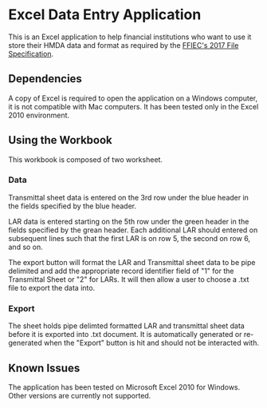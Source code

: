 # Excel Data Entry Application

This is an Excel application to help financial institutions who want to use it store their HMDA data and format as required by the [FFIEC's
2017 File Specification](http://www.consumerfinance.gov/data-research/hmda/static/for-filers/2017/2017-HMDA-FIG.pdf).

## Dependencies

A copy of Excel is required to open the application on a Windows computer, it is not compatible with Mac computers.
It has been tested only in the Excel 2010 environment.

## Using the Workbook

This workbook is composed of two worksheet.

### Data

Transmittal sheet data is entered on the 3rd row under the blue header in the fields specified by the blue header.

LAR data is entered starting on the 5th row under the green header in the fields specified by the grean header. Each additional LAR should entered on subsequent lines such that the first LAR is on row 5, the second on row 6, and so on.

The export button will format the LAR and Transmittal sheet data to be pipe delimited and add the appropriate record identifier field of "1" for the Transmittal Sheet or "2" for LARs. It will then allow a user to choose a .txt file to export the data into.

### Export

The sheet holds pipe delimted formatted LAR and transmittal sheet data before it is exported into .txt document. It is automatically generated or re-generated when the "Export" button is hit and should not be interacted with.

## Known Issues

The application has been tested on Microsoft Excel 2010 for Windows. Other versions are currently not supported.